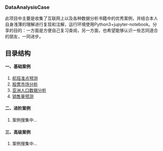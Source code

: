 ### DataAnalysisCase
此项目中主要是收集了互联网上以及各种数据分析书籍中的优秀案例，并结合本人自身浅薄的理解进行复现和注解，运行环境使用Python3+jupyter-notebook。分享的目的：一方面是方便自己复习查阅，另一方面，也希望能够认识一些志同道合的朋友，一同进步。

## 目录结构
#### 一、基础案例
1. [航班准点预测](https://github.com/Maxwellwk/DataAnalysisCase/blob/master/PrimaryCase/01-%E8%88%AA%E7%8F%AD%E5%87%86%E7%82%B9%E9%A2%84%E6%B5%8B%E6%9C%AC%EF%BC%88%E9%A1%B9%E7%9B%AE%E4%B8%AD%E7%9A%84%E6%89%80%E6%9C%89%E6%A1%88%E4%BE%8B%E9%83%BD%E5%8F%AA%E4%BE%9B%E5%AD%A6%E4%B9%A0%E4%BD%BF%E7%94%A8%EF%BC%8C%E4%B8%8D%E5%85%B7%E5%A4%87%E4%BB%BB%E4%BD%95%E5%AE%9E%E9%99%85%E5%8F%82%E8%80%83%E4%BB%B7%E5%80%BC%EF%BC%8C%E6%9C%9B%E6%82%89%E7%9F%A5%EF%BC%81%EF%BC%89.ipynb)
2. [股票市场分析](https://github.com/Maxwellwk/DataAnalysisCase/blob/master/PrimaryCase/02-%E8%82%A1%E7%A5%A8%E5%B8%82%E5%9C%BA%E5%88%86%E6%9E%90%EF%BC%88%E4%BB%85%E4%BE%9B%E5%AD%A6%E4%B9%A0%E5%8F%82%E8%80%83%EF%BC%89.ipynb)
3. [亚洲人口数据分析](https://github.com/Maxwellwk/DataAnalysisCase/blob/master/PrimaryCase/%E4%BA%9A%E6%B4%B2%E4%BA%BA%E5%8F%A3%E6%95%B0%E6%8D%AE%E5%88%86%E6%9E%90.ipynb)
4. [销售量预测](https://github.com/Maxwellwk/DataAnalysisCase/blob/master/PythonDataAnalysisAndDataOperation/ChapterOne/1.%E9%94%80%E5%94%AE%E9%A2%84%E6%B5%8B.ipynb)
#### 二、进阶案例
1. 案例搜集中...
#### 三、高级案例
1. 案例搜集中...
